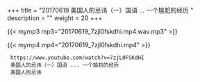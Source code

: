 +++
title = "20170619  美国人的忌讳（一）国语 ... 一个尴尬的经历 "
description = ""
weight = 20
+++

{{< mymp3 mp3="20170619_7zjl0fskdhi.mp4.wav.mp3" >}}

{{< mymp4 mp4="20170619_7zjl0fskdhi.mp4" >}}

     https://www.youtube.com/watch?v=7zjL0FSKdHI 
     美国人的忌讳（一）国语 ... 一个尴尬的经历 
     美国人的忌讳 
